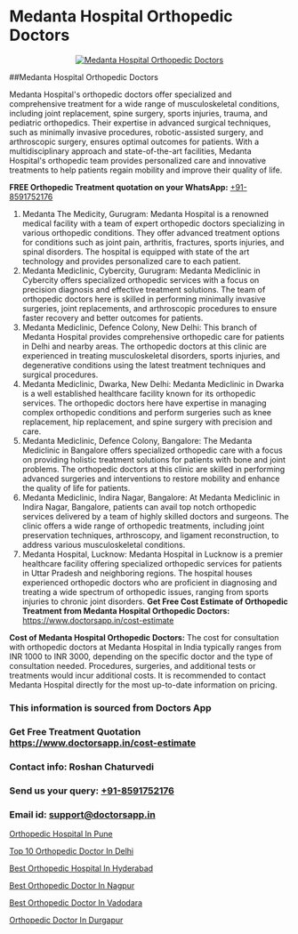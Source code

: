 # Medanta Hospital Orthopedic Doctors

<p align="center">
  <a href="https://doctorsapp.in">
    <img src="https://i.ibb.co/tqM3hNg/sqdqdqsddsa.png" alt="Medanta Hospital Orthopedic Doctors">
  </a>
</p>
##Medanta Hospital Orthopedic Doctors

Medanta Hospital's orthopedic doctors offer specialized and comprehensive treatment for a wide range of musculoskeletal conditions, including joint replacement, spine surgery, sports injuries, trauma, and pediatric orthopedics. Their expertise in advanced surgical techniques, such as minimally invasive procedures, robotic-assisted surgery, and arthroscopic surgery, ensures optimal outcomes for patients. With a multidisciplinary approach and state-of-the-art facilities, Medanta Hospital's orthopedic team provides personalized care and innovative treatments to help patients regain mobility and improve their quality of life.

**FREE Orthopedic Treatment quotation on your WhatsApp:**  [+91-8591752176](https://api.whatsapp.com/send?phone=8591752176)

1) Medanta   The Medicity, Gurugram: Medanta Hospital is a renowned medical facility with a team of expert orthopedic doctors specializing in various orthopedic conditions. They offer advanced treatment options for conditions such as joint pain, arthritis, fractures, sports injuries, and spinal disorders. The hospital is equipped with state of the art technology and provides personalized care to each patient.
2) Medanta Mediclinic, Cybercity, Gurugram: Medanta Mediclinic in Cybercity offers specialized orthopedic services with a focus on precision diagnosis and effective treatment solutions. The team of orthopedic doctors here is skilled in performing minimally invasive surgeries, joint replacements, and arthroscopic procedures to ensure faster recovery and better outcomes for patients.
3) Medanta Mediclinic, Defence Colony, New Delhi: This branch of Medanta Hospital provides comprehensive orthopedic care for patients in Delhi and nearby areas. The orthopedic doctors at this clinic are experienced in treating musculoskeletal disorders, sports injuries, and degenerative conditions using the latest treatment techniques and surgical procedures.
4) Medanta Mediclinic, Dwarka, New Delhi: Medanta Mediclinic in Dwarka is a well established healthcare facility known for its orthopedic services. The orthopedic doctors here have expertise in managing complex orthopedic conditions and perform surgeries such as knee replacement, hip replacement, and spine surgery with precision and care.
5) Medanta Mediclinic, Defence Colony, Bangalore: The Medanta Mediclinic in Bangalore offers specialized orthopedic care with a focus on providing holistic treatment solutions for patients with bone and joint problems. The orthopedic doctors at this clinic are skilled in performing advanced surgeries and interventions to restore mobility and enhance the quality of life for patients.
6) Medanta Mediclinic, Indira Nagar, Bangalore: At Medanta Mediclinic in Indira Nagar, Bangalore, patients can avail top notch orthopedic services delivered by a team of highly skilled doctors and surgeons. The clinic offers a wide range of orthopedic treatments, including joint preservation techniques, arthroscopy, and ligament reconstruction, to address various musculoskeletal conditions.
7) Medanta Hospital, Lucknow: Medanta Hospital in Lucknow is a premier healthcare facility offering specialized orthopedic services for patients in Uttar Pradesh and neighboring regions. The hospital houses experienced orthopedic doctors who are proficient in diagnosing and treating a wide spectrum of orthopedic issues, ranging from sports injuries to chronic joint disorders.
**Get Free Cost Estimate of Orthopedic Treatment from Medanta Hospital Orthopedic Doctors:** https://www.doctorsapp.in/cost-estimate

**Cost of Medanta Hospital Orthopedic Doctors:**
The cost for consultation with orthopedic doctors at Medanta Hospital in India typically ranges from INR 1000 to INR 3000, depending on the specific doctor and the type of consultation needed. Procedures, surgeries, and additional tests or treatments would incur additional costs. It is recommended to contact Medanta Hospital directly for the most up-to-date information on pricing.

### This information is sourced from Doctors App 
### Get Free Treatment Quotation https://www.doctorsapp.in/cost-estimate
### Contact info: Roshan Chaturvedi 
### Send us your query: [+91-8591752176](https://api.whatsapp.com/send?phone=8591752176) 
### Email id: support@doctorsapp.in

[Orthopedic Hospital In Pune](https://www.linkedin.com/pulse/orthopedic-hospital-pune-knee-replacement-treatment-04jue?trackingId=FCcbUXQ%2FbmWDeeFpHBrl%2FA%3D%3D&lipi=urn%3Ali%3Apage%3Ad_flagship3_company_admin%3BII%2FSNcWiSiigR90SV5cfEQ%3D%3D)

[Top 10 Orthopedic Doctor In Delhi](https://www.linkedin.com/pulse/top-10-orthopedic-doctor-delhi-doctorsapp-dhaka-fkj2e?trackingId=WwSev6KJciMtx8RfVtpv6Q%3D%3D&lipi=urn%3Ali%3Apage%3Ad_flagship3_company_admin%3Bo%2BosOGJBSO63YocmsfjAZA%3D%3D)

[Best Orthopedic Hospital In Hyderabad](https://medium.com/@vimalrana22/best-orthopedic-hospital-in-hyderabad-e7492a968a31)

[Best Orthopedic Doctor In Nagpur](https://medium.com/@vimalrana22/best-orthopedic-doctor-in-nagpur-828a7e80d2f9)

[Best Orthopedic Doctor In Vadodara](https://doctors-apps.github.io/doctorsapp/best-orthopedic-doctor-in-vadodara)

[Orthopedic Doctor In Durgapur](https://doctors-apps.github.io/doctorsapp/orthopedic-doctor-in-durgapur)

